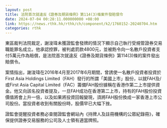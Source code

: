 ```yaml
---
layout: post
title: 法院首次就違反《證券及期貨條例》第114(3)條案件發賠償令
date: 2024-07-04 00:28:11.000000000 +08:00
link: https://news.rthk.hk/rthk/ch/component/k2/1760152-20240704.htm
categories: rthk
---
```


東區裁判法院裁定，謝浚瑋未獲證監會發牌的情況下顯示自己執行受規管證券交易職能罪名成立。他承認控罪，被判處罰款4800元，並被飭令向一名散戶投資者支付5萬元作為賠償，是法院首次就違反《證券及期貨條例》第114(3)條的案件發出賠償令。

案情指出，謝浚瑋在2016年4月至2017年6月期間，曾誘使一名散戶投資者投資於First Asia Holdings Limited（FAH）發行的所謂「美國上市」股份，以就FAH及/或First Asia Capital Limited（FAC）籌備FAH股份據稱在香港作第二上市提供資金。他又向該名投資者提及，一旦FAH成功在香港第二上市，持有的FAH股份投資價值將會上升一倍，以及如果將投資回報變現，須將FAH股份換成一家香港上市公司股份。當投資者收到有關股份時，股價早已大幅下挫。

證監會提醒投資者務必查閱證監會網站內《持牌人及註冊機構的公眾紀錄冊》，確保提供證券交易服務的公司及人士領有適當牌照。
